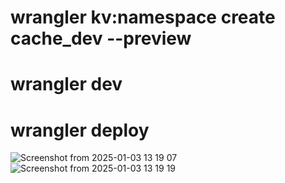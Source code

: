 # wrangler kv:namespace create cache_dev --preview
# wrangler dev
# wrangler deploy
![Screenshot from 2025-01-03 13 19 07](https://github.com/user-attachments/assets/fc748d3b-ad7d-42cc-9533-772c53fbae31)
![Screenshot from 2025-01-03 13 19 19](https://github.com/user-attachments/assets/9c65c756-e8c4-4cc7-b134-e2a10bee01f0)
